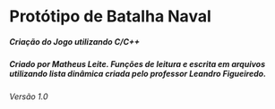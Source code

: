 # Protótipo de Batalha Naval
##### Criação do Jogo utilizando C/C++
##### Criado por Matheus Leite. Funções de leitura e escrita em arquivos utilizando lista dinâmica criada pelo professor Leandro Figueiredo.
###### Versão 1.0
